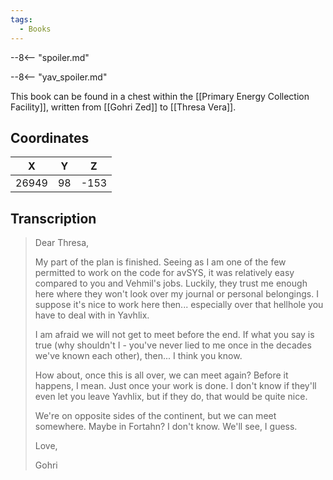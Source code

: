 ```yaml
---
tags:
  - Books
---
```


--8<-- "spoiler.md"

--8<-- "yav_spoiler.md"

This book can be found in a chest within the [[Primary Energy Collection Facility]], written from [[Gohri Zed]] to [[Thresa Vera]].

## Coordinates
| **X** | **Y** | **Z** |
| :---: | :---: | :---: |
| 26949 |  98   | -153  |

## Transcription
> Dear Thresa,
>
> My part of the plan is finished. Seeing as I am one of the few permitted to work on the code for avSYS, it was relatively easy compared to you and Vehmil's jobs. Luckily, they trust me enough here where they won't look over my journal or personal belongings. I suppose it's nice to work here then... especially over that hellhole you have to deal with in Yavhlix.
>
> I am afraid we will not get to meet before the end. If what you say is true (why shouldn't I - you've never lied to me once in the decades we've known each other), then... I think you know.
>
> How about, once this is all over, we can meet again? Before it happens, I mean. Just once your work is done. I don't know if they'll even let you leave Yavhlix, but if they do, that would be quite nice.
>
> We're on opposite sides of the continent, but we can meet somewhere. Maybe in Fortahn? I don't know. We'll see, I guess.
>
> Love,
>
> Gohri




